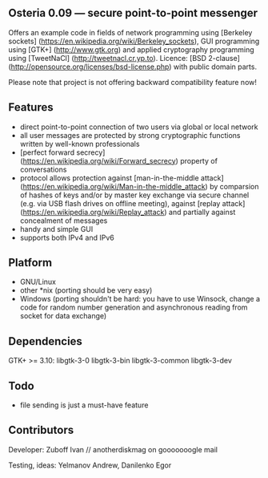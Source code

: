 ## Osteria 0.09 — secure point-to-point messenger
Offers an example code in fields of network programming using [Berkeley sockets] (https://en.wikipedia.org/wiki/Berkeley_sockets), GUI programming using [GTK+] (http://www.gtk.org) and applied cryptography programming using [TweetNaCl] (http://tweetnacl.cr.yp.to).
Licence: [BSD 2-clause] (http://opensource.org/licenses/bsd-license.php) with public domain parts.

Please note that project is not offering backward compatibility feature now!

## Features
* direct point-to-point connection of two users via global or local network
* all user messages are protected by strong cryptographic functions written by well-known professionals
* [perfect forward secrecy] (https://en.wikipedia.org/wiki/Forward_secrecy) property of conversations
* protocol allows protection against [man-in-the-middle attack] (https://en.wikipedia.org/wiki/Man-in-the-middle_attack) by comparsion of hashes of keys and/or by master key exchange via secure channel (e.g. via USB flash drives on offline meeting), against [replay attack] (https://en.wikipedia.org/wiki/Replay_attack) and partially against concealment of messages
* handy and simple GUI
* supports both IPv4 and IPv6

## Platform
* GNU/Linux
* other *nix (porting should be very easy)
* Windows (porting shouldn't be hard: you have to use Winsock, change a code for random number generation and asynchronous reading from socket for data exchange)

## Dependencies
GTK+ >= 3.10: libgtk-3-0 libgtk-3-bin libgtk-3-common libgtk-3-dev

## Todo
* file sending is just a must-have feature

## Contributors
Developer: Zuboff Ivan // anotherdiskmag on gooooooogle mail

Testing, ideas: Yelmanov Andrew, Danilenko Egor
